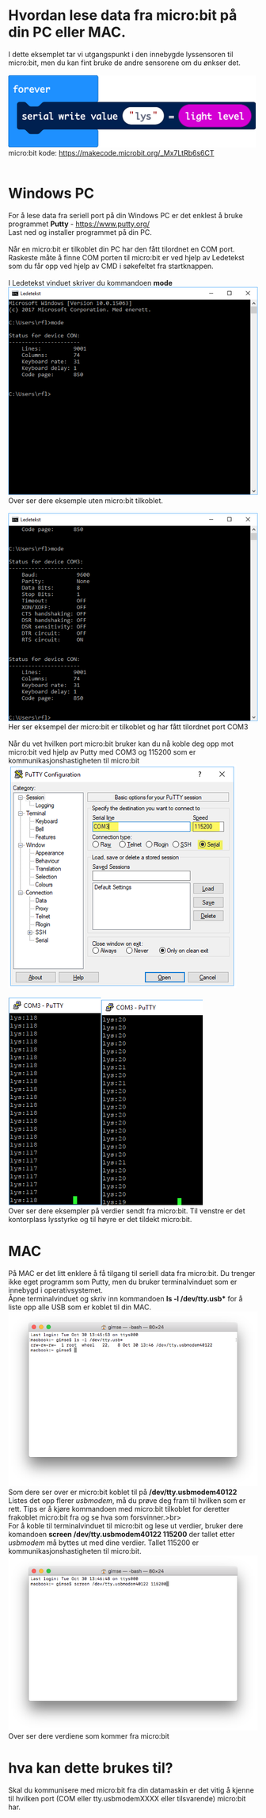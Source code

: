 # Hvordan lese data fra micro:bit på din PC eller MAC.

I dette eksemplet tar vi utgangspunkt i den innebygde lyssensoren til micro:bit, men du kan fint bruke de andre sensorene om du ønkser det. <br>
<br>
<img src="https://github.com/udirbetalab/microbit/blob/master/serial/filer/serial_write.png" width="500"><br>
micro:bit kode: https://makecode.microbit.org/_Mx7LtRb6s6CT<br>
<br>
# Windows PC
For å lese data fra seriell port på din Windows PC er det enklest å bruke programmet <b>Putty</b> - https://www.putty.org/<br>
Last ned og installer programmet på din PC.<br>
<br>
Når en micro:bit er tilkoblet din PC har den fått tilordnet en COM port. Raskeste måte å finne COM porten til micro:bit er ved hjelp av Ledetekst som du får opp ved hjelp av CMD i søkefeltet fra startknappen.<br>
<br>
I Ledetekst vinduet skriver du kommandoen <b>mode</b><br>
<img src="https://github.com/udirbetalab/microbit/blob/master/serial/filer/01.PNG"><br>
Over ser dere eksemple uten micro:bit tilkoblet.<br>
<br>
<img src="https://github.com/udirbetalab/microbit/blob/master/serial/filer/02.PNG"><br>
Her ser eksempel der micro:bit er tilkoblet og har fått tilordnet port COM3<br>
<br>
Når du vet hvilken port micro:bit bruker kan du nå koble deg opp mot micro:bit ved hjelp av Putty med COM3 og 115200 som er kommunikasjonshastigheten til micro:bit<br>
<img src="https://github.com/udirbetalab/microbit/blob/master/serial/filer/06.png"><br>
<br>
<img src="https://github.com/udirbetalab/microbit/blob/master/serial/filer/07.PNG"><img src="https://github.com/udirbetalab/microbit/blob/master/serial/filer/08.PNG"><br>
Over ser dere eksempler på verdier sendt fra micro:bit. Til venstre er det kontorplass lysstyrke og til høyre er det tildekt micro:bit.<br>
# MAC

På MAC er det litt enklere å få tilgang til seriell data fra micro:bit. Du trenger ikke eget programm som Putty, men du bruker terminalvinduet som er innebygd i operativsystemet.<br>
Åpne terminalvinduet og skriv inn kommandoen <b>ls -l /dev/tty.usb*</b> for å liste opp alle USB som er koblet til din MAC.<br>
<img src="https://github.com/udirbetalab/microbit/blob/master/serial/filer/09.PNG"><br>
Som dere ser over er micro:bit koblet til på <b>/dev/tty.usbmodem40122</b><br>
Listes det opp flerer <i>usbmodem</i>, må du prøve deg fram til hvilken som er rett. Tips er å kjøre kommandoen med micro:bit tilkoblet for deretter frakoblet micro:bit fra og se hva som forsvinner.>br>
<br>
For å koble til terminalvinduet til micro:bit og lese ut verdier, bruker dere komandoen <b>screen /dev/tty.usbmodem40122 115200</b> der tallet etter <i>usbmodem</i> må byttes ut med dine verdier. Tallet 115200 er kommunikasjonshastigheten til micro:bit.<br>
<img src="https://github.com/udirbetalab/microbit/blob/master/serial/filer/10.PNG"><br>
Over ser dere verdiene som kommer fra micro:bit<br>

# hva kan dette brukes til?


Skal du kommunisere med micro:bit fra din datamaskin er det vitig å kjenne til hvilken port (COM eller tty.usbmodemXXXX eller tilsvarende) micro:bit har. 

